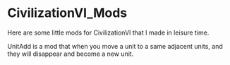 # CivilizationVI_Mods
Here are some little mods for CivilizationVI that I made in leisure time.


UnitAdd is a mod that when you move a unit to a same adjacent units, and they will disappear and become a new unit.
